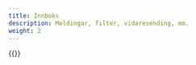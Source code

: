 ```yaml
---
title: Innboks
description: Meldingar, filter, vidaresending, mm.
weight: 2
---
```


{{<children description="true" depth="1">}}
